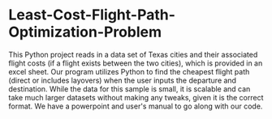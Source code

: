 # Least-Cost-Flight-Path-Optimization-Problem
This Python project reads in a data set of Texas cities and their associated flight costs (if a flight exists between the two cities), which is provided in an excel sheet. Our program utilizes Python to find the cheapest flight path (direct or includes layovers) when the user inputs the departure and destination. While the data for this sample is small, it is scalable and can take much larger datasets without making any tweaks, given it is the correct format. We have a powerpoint and user's manual to go along with our code. 
